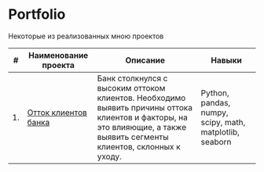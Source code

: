 # Portfolio
Некоторые из реализованных мною проектов

| #  | Наименование проекта | Описание | Навыки |
|----|--------------------------|-------------|---------------|
| 1. | [Отток клиентов банка](https://github.com/natellaful/Portfolio/tree/main/Отток%20клиентов%20банка) | Банк столкнулся с высоким оттоком клиентов. Необходимо выявить причины оттока клиентов  и факторы, на это влияющие, а также выявить сегменты клиентов, склонных к уходу. | Python, pandas, numpy, scipy, math, matplotlib, seaborn
